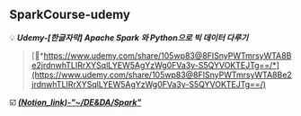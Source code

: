 ## SparkCourse-udemy
💡 ***Udemy-[한글자막] Apache Spark 와 Python으로 빅 데이터 다루기***
> [:link:*https://www.udemy.com/share/105wp83@8FISnyPWTmrsyWTA8Be2jrdnwhTLIRrXYSqlLYEW5AgYzWg0FVa3y-S5QYVOKTEJTg==/*](https://www.udemy.com/share/105wp83@8FISnyPWTmrsyWTA8Be2jrdnwhTLIRrXYSqlLYEW5AgYzWg0FVa3y-S5QYVOKTEJTg==/)


:ballot_box_with_check:	***[(Notion_link)-"~/DE&DA/Spark"](https://seongchanko.notion.site/Spark-41ceb8df22674dbc8ae4850e4feee1d6)***
